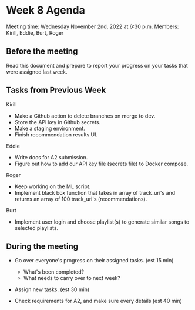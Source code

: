 # Week 8 Agenda

Meeting time: Wednesday November 2nd, 2022 at 6:30 p.m. Members: Kirill, Eddie, Burt, Roger

## Before the meeting
Read this document and prepare to report your progress on your tasks that were assigned last week.

## Tasks from Previous Week

Kirill
- Make a Github action to delete branches on merge to dev.
- Store the API key in Github secrets.
- Make a staging environment.
- Finish recommendation results UI.

Eddie
- Write docs for A2 submission.
- Figure out how to add our API key file (secrets file) to Docker compose.

Roger
- Keep working on the ML script.
- Implement black box function that takes in array of track_uri's and returns an array of 100 track_uri's (recommendations).

Burt
- Implement user login and choose playlist(s) to generate similar songs to selected playlists.

## During the meeting
- Go over everyone's progress on their assigned tasks. (est 15 min)
  - What's been completed?
  - What needs to carry over to next week?

- Assign new tasks. (est 30 min)
- Check requirements for A2, and make sure every details (est 40 min)
